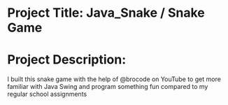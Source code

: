 # Project Title: Java_Snake / Snake Game

# Project Description:
I built this snake game with the help of @brocode on YouTube to get 
more familiar with Java Swing and program something fun compared to 
my regular school assignments
